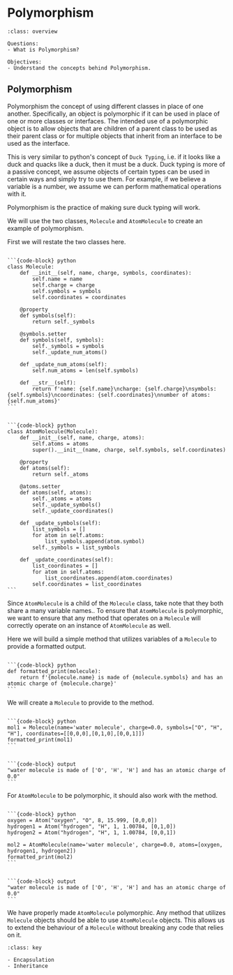 # Polymorphism

````{admonition} Overview
:class: overview

Questions:
- What is Polymorphism?

Objectives:
- Understand the concepts behind Polymorphism.
````


## Polymorphism
Polymorphism the concept of using different classes in place of one another.
Specifically, an object is polymorphic if it can be used in place of one or more classes or interfaces.
The intended use of a polymorphic object is to allow objects that are children of a parent class to be used as their parent class or for multiple objects that inherit from an interface to be used as the interface.

This is very similar to python's concept of `Duck Typing`, i.e. if it looks like a duck and quacks like a duck, then it must be a duck.
Duck typing is more of a passive concept, we assume objects of certain types can be used in certain ways and simply try to use them. For example, if we believe a variable is a number, we assume we can perform mathematical operations with it.

Polymorphism is the practice of making sure duck typing will work.

We will use the two classes, `Molecule` and `AtomMolecule` to create an example of polymorphism.

First we will restate the two classes here.
````{tab-set-code} 

```{code-block} python
class Molecule:
    def __init__(self, name, charge, symbols, coordinates):
        self.name = name
        self.charge = charge
        self.symbols = symbols
        self.coordinates = coordinates

    @property
    def symbols(self):
        return self._symbols
        
    @symbols.setter
    def symbols(self, symbols):
        self._symbols = symbols
        self._update_num_atoms()

    def _update_num_atoms(self):
        self.num_atoms = len(self.symbols)

    def __str__(self):
        return f'name: {self.name}\ncharge: {self.charge}\nsymbols: {self.symbols}\ncoordinates: {self.coordinates}\nnumber of atoms: {self.num_atoms}'
```
````

````{tab-set-code} 

```{code-block} python
class AtomMolecule(Molecule):
    def __init__(self, name, charge, atoms):
        self.atoms = atoms
        super().__init__(name, charge, self.symbols, self.coordinates)

    @property
    def atoms(self):
        return self._atoms

    @atoms.setter
    def atoms(self, atoms):
        self._atoms = atoms
        self._update_symbols()
        self._update_coordinates()

    def _update_symbols(self):
        list_symbols = []
        for atom in self.atoms:
            list_symbols.append(atom.symbol)
        self._symbols = list_symbols

    def _update_coordinates(self):
        list_coordinates = []
        for atom in self.atoms:
            list_coordinates.append(atom.coordinates)
        self.coordinates = list_coordinates
```
````


Since `AtomMolecule` is a child of the `Molecule` class, take note that they both share a many variable names..
To ensure that `AtomMolecule` is polymorphic, we want to ensure that any method that operates on a `Molecule` will correctly operate on an instance of `AtomMolecule` as well.

Here we will build a simple method that utilizes variables of a `Molecule` to provide a formatted output.

````{tab-set-code} 

```{code-block} python
def formatted_print(molecule):
    return f'{molecule.name} is made of {molecule.symbols} and has an atomic charge of {molecule.charge}'
```
````


We will create a `Molecule` to provide to the method.

````{tab-set-code} 

```{code-block} python
mol1 = Molecule(name='water molecule', charge=0.0, symbols=["O", "H", "H"], coordinates=[[0,0,0],[0,1,0],[0,0,1]])
formatted_print(mol1)
```
````

````{tab-set-code} 

```{code-block} output
"water molecule is made of ['O', 'H', 'H'] and has an atomic charge of 0.0"
```
````


For `AtomMolecule` to be polymorphic, it should also work with the method.

````{tab-set-code} 

```{code-block} python
oxygen = Atom("oxygen", "O", 8, 15.999, [0,0,0])
hydrogen1 = Atom("hydrogen", "H", 1, 1.00784, [0,1,0])
hydrogen2 = Atom("hydrogen", "H", 1, 1.00784, [0,0,1])

mol2 = AtomMolecule(name='water molecule', charge=0.0, atoms=[oxygen, hydrogen1, hydrogen2])
formatted_print(mol2)
```
````

````{tab-set-code} 

```{code-block} output
"water molecule is made of ['O', 'H', 'H'] and has an atomic charge of 0.0"
```
````


We have properly made `AtomMolecule` polymorphic. Any method that utilizes `Molecule` objects should be able to use `AtomMolecule` objects. This allows us to extend the behaviour of a `Molecule` without breaking any code that relies on it.
````{admonition} Key Points
:class: key

- Encapsulation
- Inheritance
````
